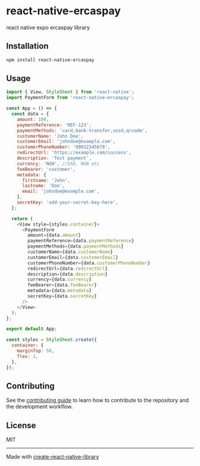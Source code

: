 # react-native-ercaspay

react native expo ercaspay library

## Installation

```sh
npm install react-native-ercaspay
```

## Usage


```js
import { View, StyleSheet } from 'react-native';
import PaymentForm from 'react-native-ercaspay';

const App = () => {
  const data = {
    amount: 100,
    paymentReference: 'REF-123',
    paymentMethods: 'card,bank-transfer,ussd,qrcode',
    customerName: 'John Doe',
    customerEmail: 'johndoe@example.com',
    customerPhoneNumber: '09012345678',
    redirectUrl: 'https://example.com/success',
    description: 'Test payment',
    currency: 'NGN', //USD, NGN etc
    feeBearer: 'customer',
    metadata: {
      firstname: 'John',
      lastname: 'Doe',
      email: 'johndoe@example.com',
    },
    secretKey: 'add-your-secret-key-here',
  };

  return (
    <View style={styles.container}>
      <PaymentForm
        amount={data.amount}
        paymentReference={data.paymentReference}
        paymentMethods={data.paymentMethods}
        customerName={data.customerName}
        customerEmail={data.customerEmail}
        customerPhoneNumber={data.customerPhoneNumber}
        redirectUrl={data.redirectUrl}
        description={data.description}
        currency={data.currency}
        feeBearer={data.feeBearer}
        metadata={data.metadata}
        secretKey={data.secretKey}
      />
    </View>
  );
};

export default App;

const styles = StyleSheet.create({
  container: {
    marginTop: 50,
    flex: 1,
  },
});

```


## Contributing

See the [contributing guide](CONTRIBUTING.md) to learn how to contribute to the repository and the development workflow.

## License

MIT

---

Made with [create-react-native-library](https://github.com/callstack/react-native-builder-bob)
